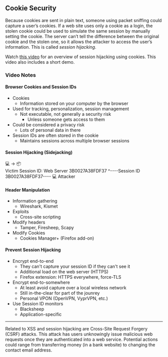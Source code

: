## Cookie Security

Because cookies are sent in plain text, someone using packet sniffing could capture a user’s cookies. If a web site uses only a cookie as a login, the stolen cookie could be used to simulate the same session by manually setting the cookie. The server can’t tell the difference between the original cookie and the stolen one, so it allows the attacker to access the user’s information. This is called _session hijacking_.

Watch [this video](http://www.professormesser.com/security-plus/sy0-401/cookies-header-manipulation-and-session-hijacking-2/) for an overview of session hijacking using cookies. This video also includes a short demo.

### Video Notes
#### Browser Cookies and Session IDs

- Cookies
	- Information stored on your computer by the browser
- Used for tracking, personalization, session management
	- Not executable, not generally a security risk
		- Unless someone gets access to them
- Could be considered a privacy risk
	- Lots of personal data in there
- Session IDs are often stored in the cookie
	- Maintains sessions across multiple browser sessions

#### Session Hijacking (Sidejacking)

   💻               $\to$                           📦                         
Victim      Session ID:        Web Server
      3B0027A38FDF37                   ^----Session ID 3B0027A38FDF37---- 💻
							                            Attacker

#### Header Manipulation

- Information gathering
	- Wireshark, Kismet
- Exploits
	- Cross-site scripting
- Modify headers
	- Tamper, Firesheep, Scapy
- Modify Cookies
	- Cookies Manager+ (Firefox add-on)

#### Prevent Session Hijacking

- Encrypt end-to-end
	- They can't capture your session ID if they can't see it
	- Additional load on the web server (HTTPS)
	- Firefox extension: HTTPS everywhere, force-TLS
- Encrypt end-to-somewhere
	- At least avoid capture over a local wireless network
	- Still in-the-clear for part of the jounrey
	- Personal VPON (OpenVPN, VyprVPN, etc.)
- Use Session ID monitors
	- Blacksheep
	- Application-specific

- - -

Related to XSS and session hijacking are Cross-Site Request Forgery (CSRF) attacks. This attack has users unknowingly issue malicious web requests once they are authenticated into a web service. Potential actions could range from transferring money (in a bank website) to changing the contact email address.
